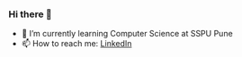 ### Hi there 👋
- 🌱 I’m currently learning Computer Science at SSPU Pune
- 📫 How to reach me: [LinkedIn](https://www.linkedin.com/in/athyadw45/)

<!--
**Athyadw45/Athyadw45** is a ✨ _special_ ✨ repository because its `README.md` (this file) appears on your GitHub profile.

Here are some ideas to get you started:

- 🔭 I’m currently working on ...
- 
- 👯 I’m looking to collaborate on ...
- 🤔 I’m looking for help with ...
- 💬 Ask me about ...
- 📫 How to reach me: [LinkedIn](https://www.linkedin.com/in/athyadw45/)
- 😄 Pronouns: ...
- ⚡ Fun fact: ...
-->
